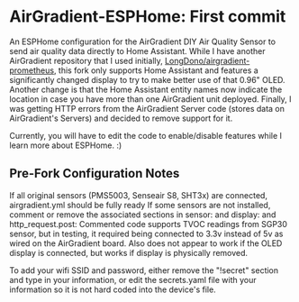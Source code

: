 # AirGradient-ESPHome: First commit
An ESPHome configuration for the AirGradient DIY Air Quality Sensor to send air quality data directly to Home Assistant. While I have another AirGradient repository that I used initially, [LongDono/airgradient-prometheus](https://github.com/LongDono/airgradient-prometheus), this fork only supports Home Assistant and features a significantly changed display to try to make better use of that 0.96" OLED. Another change is that the Home Assistant entity names now indicate the location in case you have more than one AirGradient unit deployed. Finally, I was getting HTTP errors from the AirGradient Server code (stores data on AirGradient's Servers) and decided to remove support for it.

Currently, you will have to edit the code to enable/disable features while I learn more about ESPHome. :)

## Pre-Fork Configuration Notes
If all original sensors (PMS5003, Senseair S8, SHT3x) are connected, airgradient.yml should be fully ready
If some sensors are not installed, comment or remove the associated sections in sensor: and display: and http_request.post:
Commented code supports TVOC readings from SGP30 sensor, but in testing, it required being connected to 3.3v instead of 5v as wired on the AirGradient board.  Also does not appear to work if the OLED display is connected, but works if display is physically removed.

To add your wifi SSID and password, either remove the "!secret" section and type in your information, or edit the secrets.yaml file with
your information so it is not hard coded into the device's file.
